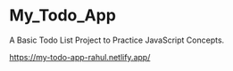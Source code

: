 # My_Todo_App
A Basic Todo List Project to Practice JavaScript Concepts.

https://my-todo-app-rahul.netlify.app/
